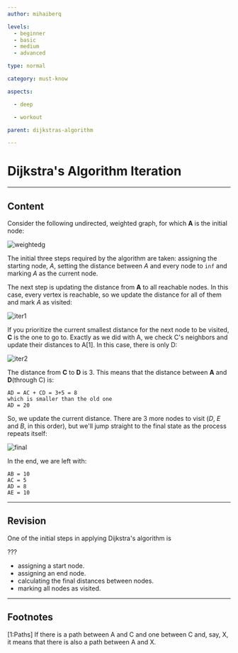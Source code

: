 ```yaml
---
author: mihaiberq

levels:
  - beginner
  - basic
  - medium
  - advanced

type: normal

category: must-know

aspects:

  - deep

  - workout

parent: dijkstras-algorithm

---
```


# Dijkstra's Algorithm Iteration

---
## Content

Consider the following undirected, weighted graph, for which **A** is the initial node:

![weightedg](https://img.enkipro.com/c0c22c8c486d5da2014a047ece15c2ea.png)

The initial three steps required by the algorithm are taken: assigning the starting node, *A*, setting the distance between *A* and every node to `inf` and marking *A* as the current node.

The next step is updating the distance from **A** to all reachable nodes. In this case, every vertex is reachable, so we update the distance for all of them and mark *A* as visited:

![iter1](https://img.enkipro.com/6487414eb44d0495f15211a4f9ff5f78.png)

If you prioritize the current smallest distance for the next node to be visited, **C** is the one to go to. Exactly as we did with A, we check C's neighbors and update their distances to A[1]. In this case, there is only D:

![iter2](https://img.enkipro.com/fdb0fe716f5361010f0791179ef09c22.png)

The distance from **C** to **D** is 3. This means that the distance between **A** and **D**(through C) is:
```text
AD = AC + CD = 3+5 = 8
which is smaller than the old one
AD = 20
```
So, we update the current distance. There are 3 more nodes to visit (*D*, *E* and *B*, in this order), but we'll jump straight to the final state as the process repeats itself:

![final](https://img.enkipro.com/842d1d3e36f562dac47c39561dd075c7.png)

In the end, we are left with:
```
AB = 10
AC = 5
AD = 8
AE = 10
```

---
## Revision

One of the initial steps in applying Dijkstra's algorithm is

???

* assigning a start node.
* assigning an end node.
* calculating the final distances between nodes.
* marking all nodes as visited.

---
## Footnotes
[1:Paths]
If there is a path between A and C and one between C and, say, X, it means that there is also a path between A and X.

